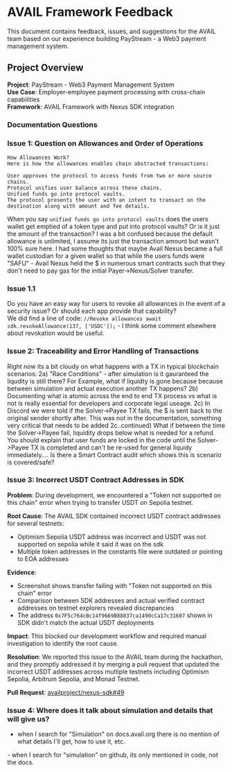 # AVAIL Framework Feedback

This document contains feedback, issues, and suggestions for the AVAIL team based on our experience building PayStream - a Web3 payment management system.

## Project Overview

**Project**: PayStream - Web3 Payment Management System  
**Use Case**: Employer-employee payment processing with cross-chain capabilities  
**Framework**: AVAIL Framework with Nexus SDK integration  

### Documentation Questions

### Issue 1: Question on Allowances and Order of Operations 
```
How Allowances Work?
Here is how the allowances enables chain abstracted transactions:

User approves the protocol to access funds from two or more source chains.
Protocol unifies user balance across these chains.
Unified funds go into protocol vaults.
The protocol presents the user with an intent to transact on the destination along with amount and fee details.
```

When you say `unified funds go into protocol vaults` does the users wallet get emptied of a token type and put into protocol vaults?  Or is it just the amount of the transaction?  I was a bit confused because the default allowance is unlimited, I assume its just the transaction amount but wasn't 100% sure here.  I had some thoughts that maybe Avail Nexus became a full wallet custodian for a given wallet so that while the users funds were "SAFU" - Avail Nexus held the $ in numerous smart contracts such that they don't need to pay gas for the initial Payer->Nexus/Solver transfer.

### Issue 1.1
Do you have an easy way for users to revoke all allowances in the event of a security issue?  Or should each app provide that capability?  
We did find a line of code: `//Revoke allowances await sdk.revokeAllowance(137, ['USDC']);` - I think some comment elsewhere about revokation would be useful.


### Issue 2: Traceability and Error Handling of Transactions
Right now its a bit cloudy on what happens with a TX in typical blockchain scenarios:
2a) "Race Conditions" - after simulation is it gauranteed the liqudity is still there?
   For Example, what if liquidty is gone because because between simulation and actual execution another TX happens?
2b) Documenting what is atomic across the end to end TX process vs what is not is really essential for developers and corporate legal useage.
2c) In Discord we were told if the Solver->Payee TX fails, the $ is sent back to the original sender shortly after.  This was not in the documentation, something very critical that needs to be added
  2c..continued) What if between the time the Solver->Payee fail, liquidity drops below what is needed for a refund.  You should explain that user funds are locked in the code until the Solver->Payee TX is completed and can't be re-used for general liquidy immediately.... Is there a Smart Contract audit which shows this is scenario is covered/safe?  

### Issue 3: Incorrect USDT Contract Addresses in SDK

**Problem**: During development, we encountered a "Token not supported on this chain" error when trying to transfer USDT on Sepolia testnet.

**Root Cause**: The AVAIL SDK contained incorrect USDT contract addresses for several testnets:
- Optimism Sepolia USDT address was incorrect and USDT was not supported on sepolia while it said it was on the sdk
- Multiple token addresses in the constants file were outdated or pointing to EOA addresses

**Evidence**: 
- Screenshot shows transfer failing with "Token not supported on this chain" error
- Comparison between SDK addresses and actual verified contract addresses on testnet explorers revealed discrepancies
- The address `0x7F5c764cBc14f9669B88837ca1490cCa17c31607` shown in SDK didn't match the actual USDT deployments

**Impact**: This blocked our development workflow and required manual investigation to identify the root cause.

**Resolution**: We reported this issue to the AVAIL team during the hackathon, and they promptly addressed it by merging a pull request that updated the incorrect USDT addresses across multiple testnets including Optimism Sepolia, Arbitrum Sepolia, and Monad Testnet.

**Pull Request**: [availproject/nexus-sdk#49](https://github.com/availproject/nexus-sdk/pull/49/commits/ea8850d7240bede57e98f1c7b6283ec85e47c86d)

### Issue 4: Where does it talk about simulation and details that will give us?

- when I search for "Simulation" on docs.avail.org there is no mention of what details I'll get, how to use it, etc.
<insert screen shot>
- when I search for "simulation" on github, its only mentioned in code, not the docs.
